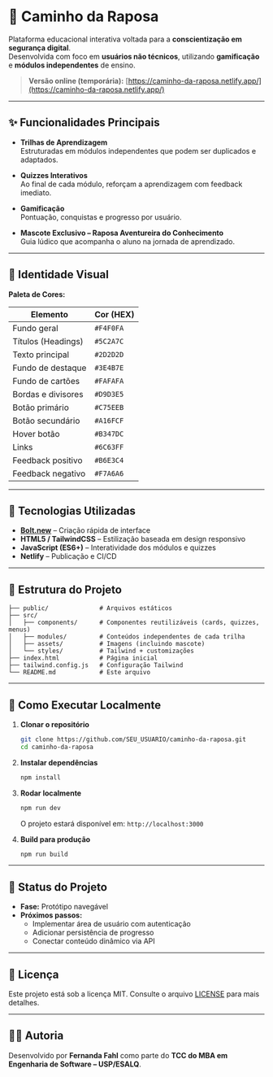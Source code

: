 
# 🦊 Caminho da Raposa

Plataforma educacional interativa voltada para a **conscientização em segurança digital**.  
Desenvolvida com foco em **usuários não técnicos**, utilizando **gamificação** e **módulos independentes** de ensino.

> **Versão online (temporária):** [https://caminho-da-raposa.netlify.app/](https://caminho-da-raposa.netlify.app/)

---

## ✨ Funcionalidades Principais

- **Trilhas de Aprendizagem**  
  Estruturadas em módulos independentes que podem ser duplicados e adaptados.

- **Quizzes Interativos**  
  Ao final de cada módulo, reforçam a aprendizagem com feedback imediato.

- **Gamificação**  
  Pontuação, conquistas e progresso por usuário.

- **Mascote Exclusivo – Raposa Aventureira do Conhecimento**  
  Guia lúdico que acompanha o aluno na jornada de aprendizado.

---

## 🎨 Identidade Visual

**Paleta de Cores:**

| Elemento                | Cor (HEX)  |
|-------------------------|------------|
| Fundo geral             | `#F4F0FA` |
| Títulos (Headings)      | `#5C2A7C` |
| Texto principal         | `#2D2D2D` |
| Fundo de destaque       | `#3E4B7E` |
| Fundo de cartões        | `#FAFAFA` |
| Bordas e divisores      | `#D9D3E5` |
| Botão primário          | `#C75EEB` |
| Botão secundário        | `#A16FCF` |
| Hover botão             | `#B347DC` |
| Links                   | `#6C63FF` |
| Feedback positivo       | `#B6E3C4` |
| Feedback negativo       | `#F7A6A6` |

---

## 🚀 Tecnologias Utilizadas

- **[Bolt.new](https://bolt.new/)** – Criação rápida de interface  
- **HTML5 / TailwindCSS** – Estilização baseada em design responsivo  
- **JavaScript (ES6+)** – Interatividade dos módulos e quizzes  
- **Netlify** – Publicação e CI/CD

---

## 📂 Estrutura do Projeto

```
├── public/              # Arquivos estáticos
├── src/
│   ├── components/      # Componentes reutilizáveis (cards, quizzes, menus)
│   ├── modules/         # Conteúdos independentes de cada trilha
│   ├── assets/          # Imagens (incluindo mascote)
│   └── styles/          # Tailwind + customizações
├── index.html           # Página inicial
├── tailwind.config.js   # Configuração Tailwind
└── README.md            # Este arquivo
```

---

## 🔧 Como Executar Localmente

1. **Clonar o repositório**
   ```bash
   git clone https://github.com/SEU_USUARIO/caminho-da-raposa.git
   cd caminho-da-raposa
   ```

2. **Instalar dependências**
   ```bash
   npm install
   ```

3. **Rodar localmente**
   ```bash
   npm run dev
   ```
   O projeto estará disponível em: `http://localhost:3000`

4. **Build para produção**
   ```bash
   npm run build
   ```

---

## 📢 Status do Projeto

- **Fase:** Protótipo navegável  
- **Próximos passos:**
  - Implementar área de usuário com autenticação  
  - Adicionar persistência de progresso  
  - Conectar conteúdo dinâmico via API

---

## 📄 Licença

Este projeto está sob a licença MIT. Consulte o arquivo [LICENSE](LICENSE) para mais detalhes.

---

## 👩‍💻 Autoria

Desenvolvido por **Fernanda Fahl** como parte do **TCC do MBA em Engenharia de Software – USP/ESALQ**.
